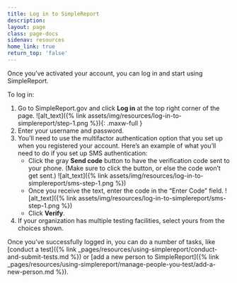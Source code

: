 ```yaml
---
title: Log in to SimpleReport
description:
layout: page
class: page-docs
sidenav: resources
home_link: true
return_top: 'false'
---
```


Once you’ve activated your account, you can log in and start using SimpleReport.

To log in:
1. Go to SimpleReport.gov and click **Log in** at the top right corner of the page.
![alt_text]({% link assets/img/resources/log-in-to-simplereport/step-1.png %}){: .maxw-full }
2. Enter your username and password.
3. You’ll need to use the multifactor authentication option that you set up when you registered your account. Here’s an example of what you’ll need to do if you set up SMS authentication:
   - Click the gray **Send code** button to have the verification code sent to your phone. (Make sure to click the button, or else the code won’t get sent.)
   ![alt_text]({% link assets/img/resources/log-in-to-simplereport/sms-step-1.png %})
   - Once you receive the text, enter the code in the “Enter Code” field.
   ![alt_text]({% link assets/img/resources/log-in-to-simplereport/sms-step-1.png %})
   - Click **Verify**.
4. If your organization has multiple testing facilities, select yours from the choices shown.

Once you’ve successfully logged in, you can do a number of tasks, like [conduct a test]({% link _pages/resources/using-simplereport/conduct-and-submit-tests.md %}) or [add a new person to SimpleReport]({% link _pages/resources/using-simplereport/manage-people-you-test/add-a-new-person.md %}).
